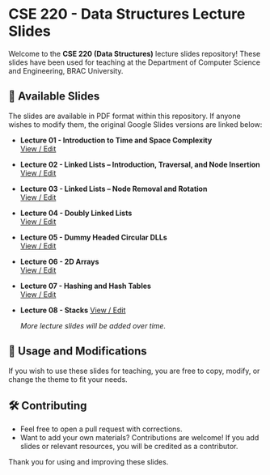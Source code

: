 # CSE 220 - Data Structures Lecture Slides  

Welcome to the **CSE 220 (Data Structures)** lecture slides repository! These slides have been used for teaching at the Department of Computer Science and Engineering, BRAC University.  

## 📂 Available Slides  
The slides are available in PDF format within this repository. If anyone wishes to modify them, the original Google Slides versions are linked below:  

- **Lecture 01 - Introduction to Time and Space Complexity**  
  [View / Edit](https://docs.google.com/presentation/d/18Yl34rHupozdosPCZX1z5GU4Q30bniHfHg4PcJH9lRc/edit?usp=sharing)  
- **Lecture 02 - Linked Lists – Introduction, Traversal, and Node Insertion**  
  [View / Edit](https://docs.google.com/presentation/d/1ssvIIQBh-zjjOcup7bW1IfIk5RzLXPNay1B2lBBf3OA/edit?usp=sharing)  
- **Lecture 03 - Linked Lists – Node Removal and Rotation**  
  [View / Edit](https://docs.google.com/presentation/d/1wWyxDVoUXQr3TbndrbeLDVv10VPwXvHTqFRmxn_LfG4/edit?usp=sharing)
- **Lecture 04 - Doubly Linked Lists**  
  [View / Edit](https://docs.google.com/presentation/d/1iePV9GCNiPgo9Z1zYrsdizf2euAU3HhzxZrDBWf6b_8/edit?usp=sharing)
- **Lecture 05 - Dummy Headed Circular DLLs**  
  [View / Edit](https://docs.google.com/presentation/d/1a7XbGdy_IhvVHjNMB_5WkamklN6XUE0pdiUs5XDI7Fc/edit?usp=sharing)
- **Lecture 06 - 2D Arrays**  
  [View / Edit](https://docs.google.com/presentation/d/1LkltIcVyVqIdSd9D1n2d6EFWAmqvwOqp48Qb1CEPTGs/edit?usp=sharing)
- **Lecture 07 - Hashing and Hash Tables**  
  [View / Edit](https://docs.google.com/presentation/d/1xMqZysmd7ftp3k-ZjUWUtIhzV9JiSNkHi0vwI1R7_k4/edit?usp=sharing)
- **Lecture 08 - Stacks**
  [View / Edit](https://docs.google.com/presentation/d/1Jjtv3-cZ9oonkeDNCudgvO3RS1TVxWxz1h9v4_Tysb4/edit?usp=sharing) 
  
  *More lecture slides will be added over time.*  
## 🔄 Usage and Modifications  
If you wish to use these slides for teaching, you are free to copy, modify, or change the theme to fit your needs. 

## 🛠 Contributing  
- Feel free to open a pull request with corrections.  
- Want to add your own materials? Contributions are welcome! If you add slides or relevant resources, you will be credited as a contributor.  

Thank you for using and improving these slides.
